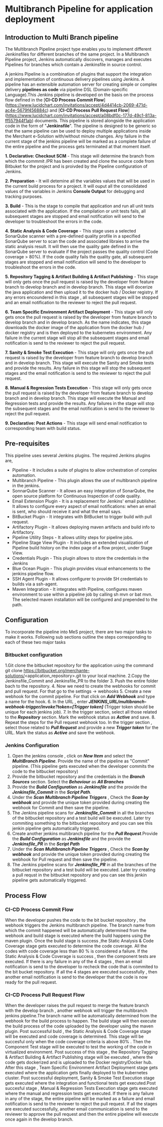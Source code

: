# Multibranch Pipeline for application deployment


## Introduction to Multi Branch pipeline

The Multibranch Pipeline project type enables you to implement different Jenkinsfiles for different branches of the same project. In a Multibranch Pipeline project, Jenkins automatically discovers, manages and executes Pipelines for branches which contain a Jenkinsfile in source control.

A jenkins Pipeline is a combination of plugins that support the integration and implementation of continuous delivery pipelines using Jenkins. A pipeline has an extensible automation server for creating simple or complex delivery **pipelines as code** via pipeline DSL (Domain-specific Language).This Jenkins pipeline is developed on the basis on the process flow defined in the [**CI-CD Process Commit Flow**] (https://www.lucidchart.com/invitations/accept/4d4414cb-2069-471d-ac4e-5679f456884c) and [**CI-CD Process Pull Request Flow**] (https://www.lucidchart.com/invitations/accept/a08bdf0c-177d-49c1-813a-ff557944f1ab) documents. This pipeline is stored alongside the application code in the form of "**Jenkinsfile**". The pipeline is designed to be generic so that the same pipeline can be used to deploy multiple applications inside the Merchant e-Solution with/without minute changes. Any failure in the current stage of the jenkins pipeline will be marked as a complete failure of the entire pipeline and the process gets terminated at that moment itself.

**1. Declarative: Checkout SCM** - This stage will determine the branch from which the commmit /PR has been created and clone the source code from Bitbuket for the project and is proivded by the Pipeline configuration of Jenkins.

**2. Preparation** - It will detemine all the variables values that will be used in the current build process for a project.  It will ouput all the consolidated values of the variables in Jenkins
**Console Output** for debugging and tracking purposes.
   
**3. Build** - This is the stage to compile that application and run all unit tests associated with the application.  If the compilation or unit tests fails, all subsequent stages are stopped and email notification will send to the developer to troubleshoot the errors in the code.

**4. Static Analysis & Code Coverage** - This stage uses a selected SonarQube scanner with a pre-defined quality profile in a specified SonarQube server to scan the code and associated libraies to arrive the static analysis result.  It will then use the quality gate defined in the SonarQube server to evaluate if the project passes the quality control (Code coverage > 80%).  If the code quality fails the quality gate,  all subsequent stages are stopped and email notification will send to the developer to troubleshoot  the errors in the code.

**5. Repository Tagging & Artifact Building & Artifact Publishing** - This stage will only gets once the pull request is raised by the developer from feature branch to develop branch and in develop branch. This stage will docerize the java application and then upload it to the docker hub / Docker registry. If any errors encoundered in this stage , all subsequent stages will be stopped and an email notification to the reviewer to reject the pull request.

**6. Team Specific Environment Artifact Deployment** - This stage will only gets once the pull request is raised by the developer from feature branch to develop branch and in develop branch. As the name indicates, this stage downloads the docker image of the application from the docker hub / docker registry and is then deployed to the kubernetes environment. Any failure in the current stage will stop all the subsequent stages and email notification is send to the reviewer to reject the pull request.

**7. Sanity & Smoke Test Execution** - This stage will only gets once the pull request is raised by the developer from feature branch to develop branch and in develop branch. This stage will execute the Sanity and Smoke tests and provide the results. Any failure in this stage will stop the subsequent stages and the email notification is send to the reviewer to reject the pull request.

**8. Manual & Regression Tests Execution** - This stage will only gets once the pull request is raised by the developer from feature branch to develop branch and in develop branch. This stage will execute the Manual and Regression tests and provide the results. Any failures in the stage will stop the subsequent stages and the email notification is send to the reviewer to reject the pull request.

**9. Declarative: Post Actions** - This stage will send email notification to corresponding team with build status.

## Pre-requisites

This pipeline uses several Jenkins plugins. The required Jenkins plugins are,

* Pipeline - It includes a suite of plugins to allow orchestration of complex automation.
* Multibranch Pipeline - This plugin allows the use of multibranch pipeline in the jenkins.
* SonnarQube Scanner - It allows an easy integration of SonarQube, the open source platform for Continuous Inspection of code quality.
* Email Extension Plugin - It is a replacement for Jenkins' email publisher.  It allows to configure every aspect of email notifications: when an email is sent, who should receive it and what the email says.
* BitBucket Plugin - It integrates with BitBucket to trigger build with pull request.
* Artifactory Plugin - It allows deploying maven artifacts and build info to Artifactory.
* Pipeline Utility Steps - It allows utility steps for pipeline jobs.
* Pipeline Stage View Plugin -  It includes an extended visualization of Pipeline build history on the index page of a flow project, under Stage View.
* Credentials Plugin - This plugin allows to store the credentials in the Jenkins
* Blue Ocean Plugin - This plugin provides visual enhancements to the jenkins pipeline flow.
* SSH Agent Plugin - It allows configurer to provide SH credentials to builds via a ssh-agent.
* Maven Integration - It integrates with Pipeline, configures maven environment to use within a pipeline job by calling sh mvn or bat mvn. The selected maven installation will be configured and prepended to the path.

## Configuration

To incorporate the pipeline into MeS project, there are two major tasks to make it works.  Following sub sections outline the steps corresponding to each of these two major tasks

### Bitbucket configuration

1.Git clone the bitbucket repository for the application using the command git clone    https://bitbucket.org/merchante-solutions/<application_repository>.git    to your local machine.
   2.Copy the Jenkinsfile_Commit and Jenkinsfile_PR to the folder 
   3. Push the entire folder bach to the repository.
   4. Now we need to create the webhooks for commit and pull request. For that go to the settings -> webhooks 
   5. Create a new webhook for the commit pipeline. For that click on ***Add Webhook*** and type a name for the hook.
   6. In the URL , enter ***JENKINS_URL/multibranch-webhook-trigger/invoke?token=[Trigger token]*** (Trigger token should be unique for each jenkins job). 
   7. In the trigger section, select all those related to the ***Repository*** section. Mark the webhook status as ***Active*** and save.
   8. Repeat the steps for the Pull request webhook too. In the trigger section , select those related to ***Pull Request*** and provide a    new ***Trigger token*** for the URL. Mark the status as ***Active***    and save the webhook.

### Jenkins Configuration

1. Open the jenkins console , click on ***New Item*** and select the ***MultiBranch Pipeline***. Provide the name of the pipeline as "Commit" pipeline. (This pipeline gets executed when the developer commits the code to the bitbucket repository)
2. Provide the bitbucket repository and the credentials in the ***Branch Sources*** section. Select the ***Behaviour*** as ***All Branches***
3. Provide the ***Build Configuration*** as ***Jenkinsfile*** and the provide the ***Jenkinsfile_Commit*** in the ***Script Path***.
4. Under the ***Scan Multibranch Pipeline Triggers*** , Check the ***Scan by webhook*** and provide the unique token provided during creating the webhook for Commit and then save the pipeline.
5. The Jenkins pipeline scans for ***Jenkinsfile_Commit*** in all the branches of the bitbucket repository and a test build will be executed. Later try commiting something to the bitbucket repository and you can see this jenkin pipeline gets automatically triggered.
6. Create another jenkins multibranch pipeline for the ***Pull Request***.Provide the ***Build Configuration*** as ***Jenkinsfile*** and the provide the ***Jenkinsfile_PR*** in the ***Script Path***
7. Under the ***Scan Multibranch Pipeline Triggers*** , Check the ***Scan by webhook*** and provide the unique token provided during creating the webhook for Pull request and then save the pipeline.
8. The Jenkins pipeline scans for ***Jenkinsfile_PR*** in all the branches of the bitbucket repository and a test build will be executed. Later try creating a pull requst in the bitbucket repository and you can see this jenkin pipeline gets automatically triggered.

## Process Flow

### **CI-CD Process Commit Flow**

When the developer pushes the code to the bit bucket repository , the webhook triggers the Jenkins multibranch pipeline. The branch name from which the commit happened will be automatically determined from the webhook and build stage is executed where the build happens using the maven plugin. Once the build stage is success ,the Static Analysis & Code Coverage stage gets executed to determine the code coverage. All the codes with code coverage less than 80 % is considered a failure. If the Static Analysis & Code Coverage is success , then the component tests are executed. If there is any failure in any of the 4 stages , then an email notification is send to the developer to recheck the code that is commited to the bit bucket repository. If all the 4 stages are executed successfully , then another email notification is send to the developer that the code is now ready for the pull request.

### **CI-CD Process Pull Request Flow**

When the developer raises the pull request to merge the feature branch with the develop branch , another webhook will trigger the multibranch jenkins pipeline.The branch name will be automatically determined from the webhook for the build process to happen. The build stage will then execute the build process of the code uploaded by the developer using the maven plugin. Post successful buld , the Static Analysis & Code Coverage stage will be executed and code coverage is determined. This stage will be succesful only when the code coverage criteria is above 80% . Then the Component Test stage will be executed to test the working of the code in virtualized environment. Post success of this stage , the Repository Tagging & Artifact Building & Artifact Publishing stage will be executed , where the code gets dockerized and is uploaded to the Docker registry/Docker hub. After this stage , Team Specific Environment Artifact Deployment stage gets executed where the application gets finally deployed to the kubernetes cluster. Post successful deployment, Sanity & Smoke Test Execution stage gets executed where the integration and functional tests get executed.Post succesful stage , Manual & Regression Tests Execution stage gets executed where the manual and regression tests get executed. If there is any failure in any of the stage, the entire pipeline will be marked as a failure and email notification is send to the reviewer to reject the pull request. If all the stages are executed successfully, another email communication is send to the reviewer to approve the pull request and then the entire pipeline will execute once again in the develop branch.





